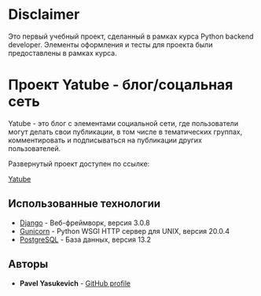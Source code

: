 # Disclaimer

Это первый учебный проект, сделанный в рамках курса Python backend developer. Элементы оформления и тесты для проекта были предоставлены в рамках курса.

# Проект Yatube - блог/соцальная сеть

Yatube - это блог с элементами социальной сети, где пользователи могут делать свои публикации, в том числе  в тематических группах, комментировать и подписываться на публикации других пользователей.

Развернутый проект доступен по ссылке:

[Yatube](https://ptnt.gq/)

## Использованные технологии

* [Django](https://www.djangoproject.com/) - Веб-фреймворк, версия 3.0.8
* [Gunicorn](https://gunicorn.org/) - Python WSGI HTTP сервер для UNIX, версия 20.0.4
* [PostgreSQL](https://www.postgresql.org/) - База данных, версия 13.2


## Авторы

* **Pavel Yasukevich** - [GitHub profile](https://github.com/PavelYasukevich)
